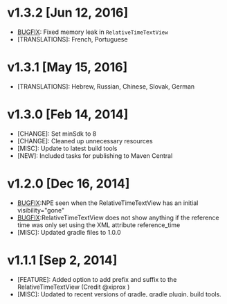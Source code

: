 v1.3.2 [Jun 12, 2016]
========

  - [BUGFIX]: Fixed memory leak in `RelativeTimeTextView`
  - [TRANSLATIONS]: French, Portuguese



v1.3.1 [May 15, 2016]
========

  - [TRANSLATIONS]: Hebrew, Russian, Chinese, Slovak, German


v1.3.0 [Feb 14, 2014]
========

  - [CHANGE]: Set minSdk to 8
  - [CHANGE]: Cleaned up unnecessary resources
  - [MISC]: Update to latest build tools
  - [NEW]: Included tasks for publishing to Maven Central


v1.2.0 [Dec 16, 2014]
========

  - [BUGFIX]:NPE seen when the RelativeTimeTextView has an initial visibility="gone"
  - [BUGFIX]:RelativeTimeTextView does not show anything if the reference time was only set using the XML attribute reference_time
  - [MISC]: Updated gradle files to 1.0.0


v1.1.1 [Sep 2, 2014]
========

  - [FEATURE]: Added option to add prefix and suffix to the RelativeTimeTextView (Credit @xiprox )
  - [MISC]: Updated to recent versions of gradle, gradle plugin, build tools.



v1.1.0 [Aug 21, 2014]
========

  - [FEATURE]: Added Gradle Support. (Credit to @intrications )
  - [BUGFIX]: #2
  - [BUGFIX]: #4

